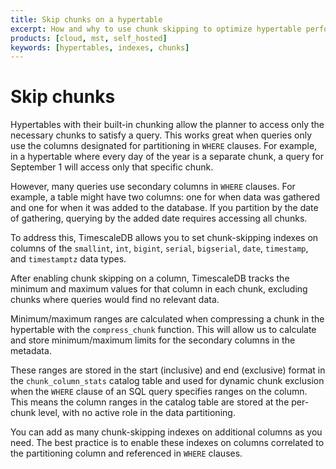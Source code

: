 ```yaml
---
title: Skip chunks on a hypertable
excerpt: How and why to use chunk skipping to optimize hypertable performance
products: [cloud, mst, self_hosted]
keywords: [hypertables, indexes, chunks]
---
```


# Skip chunks

Hypertables with their built-in chunking allow the planner to access only the necessary chunks to satisfy a query. This works great when queries only use the columns designated for partitioning in `WHERE` clauses. For example, in a hypertable where every day of the year is a separate chunk, a query for September 1 will access only that specific chunk. 

However, many queries use secondary columns in `WHERE` clauses. For example, a table might have two columns: one for when data was gathered and one for when it was added to the database. If you partition by the date of gathering, querying by the added date requires accessing all chunks.

To address this, TimescaleDB allows you to set chunk-skipping indexes on columns of the `smallint`, `int`, `bigint`, `serial`, `bigserial`, `date`, `timestamp`, and `timestamptz` data types. 

After enabling chunk skipping on a column, TimescaleDB tracks the minimum and maximum values for that column in each chunk, excluding chunks where queries would find no relevant data.
 
Minimum/maximum ranges are calculated when compressing a chunk in the hypertable with the `compress_chunk` function. This will allow us to calculate and store minimum/maximum limits for the secondary columns in the metadata. 
 
These ranges are stored in the start (inclusive) and end (exclusive) format in the `chunk_column_stats` catalog table and used for dynamic chunk exclusion when the `WHERE` clause of an SQL query specifies ranges on the column. This means the column ranges in the catalog table are stored at the per-chunk level, with no active role in the data partitioning.

You can add as many chunk-skipping indexes on additional columns as you need. The best practice is to enable these indexes on columns correlated to the partitioning column and referenced in `WHERE` clauses.

